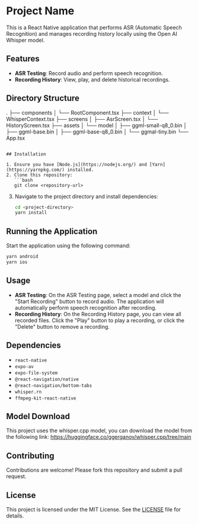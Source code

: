 # Project Name

This is a React Native application that performs ASR (Automatic Speech Recognition) and manages recording history locally using the Open AI Whisper model.

## Features

- **ASR Testing**: Record audio and perform speech recognition.
- **Recording History**: View, play, and delete historical recordings.

## Directory Structure
.
├── components
│ └── RootComponent.tsx
├── context
│ └── WhisperContext.tsx
├── screens
│ ├── AsrScreen.tsx
│ └── HistoryScreen.tsx
├── assets
│ └── model
│ ├── ggml-small-q8_0.bin
│ ├── ggml-base.bin
│ ├── ggml-base-q8_0.bin
│ └── ggmal-tiny.bin
└── App.tsx
```

## Installation

1. Ensure you have [Node.js](https://nodejs.org/) and [Yarn](https://yarnpkg.com/) installed.
2. Clone this repository:
   ```bash
   git clone <repository-url>
   ```
3. Navigate to the project directory and install dependencies:
   ```bash
   cd <project-directory>
   yarn install
   ```

## Running the Application

Start the application using the following command:
```bash
yarn android
yarn ios
```

## Usage

- **ASR Testing**: On the ASR Testing page, select a model and click the "Start Recording" button to record audio. The application will automatically perform speech recognition after recording.
- **Recording History**: On the Recording History page, you can view all recorded files. Click the "Play" button to play a recording, or click the "Delete" button to remove a recording.

## Dependencies

- `react-native`
- `expo-av`
- `expo-file-system`
- `@react-navigation/native`
- `@react-navigation/bottom-tabs`
- `whisper.rn`
- `ffmpeg-kit-react-native`

## Model Download
This project uses the whisper.cpp model, you can download the model from the following link:
 https://huggingface.co/ggerganov/whisper.cpp/tree/main
	

## Contributing

Contributions are welcome! Please fork this repository and submit a pull request.

## License

This project is licensed under the MIT License. See the [LICENSE](LICENSE) file for details.